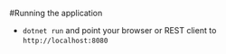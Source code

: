 #Running the application
- `dotnet run` and point your browser or REST client to `http://localhost:8080`